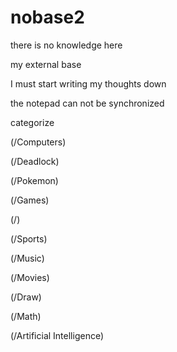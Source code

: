 # nobase2
there is no knowledge here

my external base

I must start writing my thoughts down

the notepad can not be synchronized

categorize

(/Computers)

(/Deadlock)

(/Pokemon)

(/Games)

(/)

(/Sports)

(/Music)

(/Movies)

(/Draw)

(/Math)

(/Artificial Intelligence)









